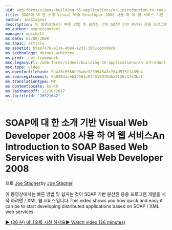 ```yaml
---
uid: web-forms/videos/building-35-applications/an-introduction-to-soap-based-web-services-with-visual-web-developer-2008
title: SOAP에 대 한 소개 Visual Web Developer 2008 사용 하 여 웹 서비스 기반 | Microsoft Docs
author: JoeStagner
description: 이 동영상에서는 빠른 방법 및 쉽게는 것이 SOAP 기반 분산된 응용 프로그램 개발을 시작 하려면 / XML 웹 서비스입니다.
ms.author: aspnetcontent
manager: wpickett
ms.date: 05/08/2009
ms.topic: article
ms.assetid: b5a97476-e13a-4b94-a2d1-39b1cebc89c8
ms.technology: dotnet-webforms
ms.prod: .net-framework
msc.legacyurl: /web-forms/videos/building-35-applications/an-introduction-to-soap-based-web-services-with-visual-web-developer-2008
msc.type: video
ms.openlocfilehash: 5a420c6568c98abe326994543e784d575f1a35b4
ms.sourcegitcommit: 9a9483aceb34591c97451997036a9120c3fe2baf
ms.translationtype: MT
ms.contentlocale: ko-KR
ms.lasthandoff: 11/10/2017
ms.locfileid: "26521642"
---
```

<a name="an-introduction-to-soap-based-web-services-with-visual-web-developer-2008"></a><span data-ttu-id="f2ecd-103">SOAP에 대 한 소개 기반 Visual Web Developer 2008 사용 하 여 웹 서비스</span><span class="sxs-lookup"><span data-stu-id="f2ecd-103">An Introduction to SOAP Based Web Services with Visual Web Developer 2008</span></span>
====================
<span data-ttu-id="f2ecd-104">으로 [Joe Stagner](https://github.com/JoeStagner)</span><span class="sxs-lookup"><span data-stu-id="f2ecd-104">by [Joe Stagner](https://github.com/JoeStagner)</span></span>

<span data-ttu-id="f2ecd-105">이 동영상에서는 빠른 방법 및 쉽게는 것이 SOAP 기반 분산된 응용 프로그램 개발을 시작 하려면 / XML 웹 서비스입니다.</span><span class="sxs-lookup"><span data-stu-id="f2ecd-105">This video shows you how quick and easy it can be to start developing distributed applications based on SOAP / XML web services.</span></span>

[<span data-ttu-id="f2ecd-106">&#9654; (26 분) 비디오를 시청 하세요</span><span class="sxs-lookup"><span data-stu-id="f2ecd-106">&#9654; Watch video (26 minutes)</span></span>](https://channel9.msdn.com/Blogs/ASP-NET-Site-Videos/an-introduction-to-soap-based-web-services-with-visual-web-developer-2008)
